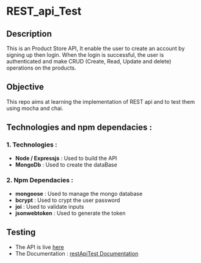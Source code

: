 # REST_api_Test

## Description
This is an Product Store API, It enable the user to create an account by signing up then login. When the login is successful, the user is authenticated and make CRUD (Create, Read, Update and delete) operations on the products.

## Objective
This repo aims at learning the implementation of REST api and to test them using mocha and chai.

## Technologies and npm dependacies :
### 1. Technologies :
- **Node / Expressjs** : Used to build the API
- **MongoDb** : Used to create the dataBase
### 2. Npm Dependacies :
- **mongoose** : Used to manage the mongo database
- **bcrypt** : Used to crypt the user password
- **joi** : Used to validate inputs
- **jsonwebtoken** : Used to generate the token

## Testing
- The API is live [here](https://rest-api-test-dg4c.onrender.com)
- The Documentation : [restApiTest Documentation](https://documenter.getpostman.com/view/23958716/2s935mr4e2)

